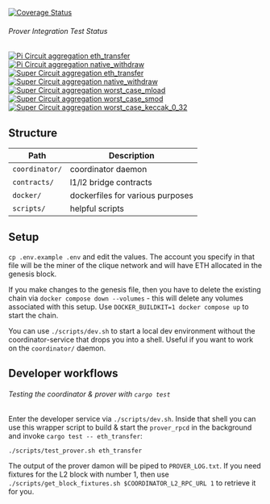 [![Coverage Status](https://coveralls.io/repos/github/privacy-scaling-explorations/zkevm-chain/badge.svg?branch=master)](https://coveralls.io/github/privacy-scaling-explorations/zkevm-chain?branch=master)

###### Prover Integration Test Status
[![Pi Circuit aggregation eth_transfer](https://github.com/privacy-scaling-explorations/zkevm-chain/actions/workflows/pi-eth-transfer.yml/badge.svg)](https://github.com/privacy-scaling-explorations/zkevm-chain/actions/workflows/pi-eth-transfer.yml)
[![Pi Circuit aggregation native_withdraw](https://github.com/privacy-scaling-explorations/zkevm-chain/actions/workflows/pi-native-withdraw.yml/badge.svg)](https://github.com/privacy-scaling-explorations/zkevm-chain/actions/workflows/pi-native-withdraw.yml)
[![Super Circuit aggregation eth_transfer](https://github.com/privacy-scaling-explorations/zkevm-chain/actions/workflows/super-eth-transfer.yml/badge.svg)](https://github.com/privacy-scaling-explorations/zkevm-chain/actions/workflows/super-eth-transfer.yml)
[![Super Circuit aggregation native_withdraw](https://github.com/privacy-scaling-explorations/zkevm-chain/actions/workflows/super-native-withdraw.yml/badge.svg)](https://github.com/privacy-scaling-explorations/zkevm-chain/actions/workflows/super-native-withdraw.yml)
[![Super Circuit aggregation worst_case_mload](https://github.com/privacy-scaling-explorations/zkevm-chain/actions/workflows/super-worst-case-mload.yml/badge.svg)](https://github.com/privacy-scaling-explorations/zkevm-chain/actions/workflows/super-worst-case-mload.yml)
[![Super Circuit aggregation worst_case_smod](https://github.com/privacy-scaling-explorations/zkevm-chain/actions/workflows/super-worst-case-smod.yml/badge.svg)](https://github.com/privacy-scaling-explorations/zkevm-chain/actions/workflows/super-worst-case-smod.yml)
[![Super Circuit aggregation worst_case_keccak_0_32](https://github.com/privacy-scaling-explorations/zkevm-chain/actions/workflows/super-worst-case-keccak-0-32.yml/badge.svg)](https://github.com/privacy-scaling-explorations/zkevm-chain/actions/workflows/super-worst-case-keccak-0-32.yml)

## Structure

|Path|Description|
|-|-|
|`coordinator/`|coordinator daemon|
|`contracts/`|l1/l2 bridge contracts|
|`docker/`|dockerfiles for various purposes|
|`scripts/`|helpful scripts|

## Setup
`cp .env.example .env` and edit the values. The account you specify in that file will be the miner of the clique network and will have ETH allocated in the genesis block.

If you make changes to the genesis file, then you have to delete the existing chain via `docker compose down --volumes` - this will delete any volumes associated with this setup.
Use `DOCKER_BUILDKIT=1 docker compose up` to start the chain.

You can use `./scripts/dev.sh` to start a local dev environment without the coordinator-service that drops you into a shell. Useful if you want to work on the `coordinator/` daemon.

## Developer workflows
###### Testing the coordinator & prover with `cargo test`
Enter the developer service via `./scripts/dev.sh`.
Inside that shell you can use this wrapper script to build & start the `prover_rpcd` in the background and invoke `cargo test -- eth_transfer`:
```
./scripts/test_prover.sh eth_transfer
```
The output of the prover damon will be piped to `PROVER_LOG.txt`.
If you need fixtures for the L2 block with number 1, then use `./scripts/get_block_fixtures.sh $COORDINATOR_L2_RPC_URL 1` to retrieve it for you.

